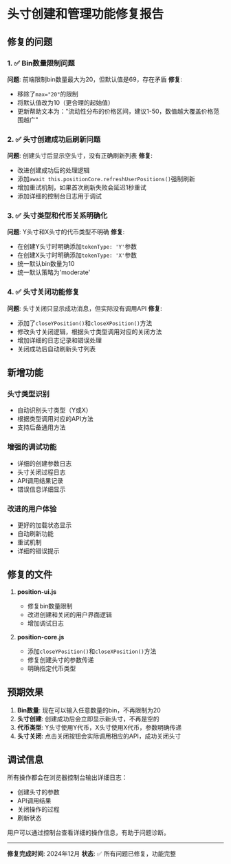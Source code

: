 # 头寸创建和管理功能修复报告

## 修复的问题

### 1. ✅ Bin数量限制问题
**问题**: 前端限制bin数量最大为20，但默认值是69，存在矛盾
**修复**: 
- 移除了`max="20"`的限制
- 将默认值改为10（更合理的起始值）
- 更新帮助文本为："流动性分布的价格区间，建议1-50，数值越大覆盖价格范围越广"

### 2. ✅ 头寸创建成功后刷新问题
**问题**: 创建头寸后显示空头寸，没有正确刷新列表
**修复**:
- 改进创建成功后的处理逻辑
- 添加`await this.positionCore.refreshUserPositions()`强制刷新
- 增加重试机制，如果首次刷新失败会延迟1秒重试
- 添加详细的控制台日志用于调试

### 3. ✅ 头寸类型和代币关系明确化
**问题**: Y头寸和X头寸的代币类型不明确
**修复**:
- 在创建Y头寸时明确添加`tokenType: 'Y'`参数
- 在创建X头寸时明确添加`tokenType: 'X'`参数
- 统一默认bin数量为10
- 统一默认策略为'moderate'

### 4. ✅ 头寸关闭功能修复
**问题**: 头寸关闭只显示成功消息，但实际没有调用API
**修复**:
- 添加了`closeYPosition()`和`closeXPosition()`方法
- 修改头寸关闭逻辑，根据头寸类型调用对应的关闭方法
- 增加详细的日志记录和错误处理
- 关闭成功后自动刷新头寸列表

## 新增功能

### 头寸类型识别
- 自动识别头寸类型（Y或X）
- 根据类型调用对应的API方法
- 支持后备通用方法

### 增强的调试功能
- 详细的创建参数日志
- 头寸关闭过程日志
- API调用结果记录
- 错误信息详细显示

### 改进的用户体验
- 更好的加载状态显示
- 自动刷新功能
- 重试机制
- 详细的错误提示

## 修复的文件

1. **position-ui.js**
   - 修复bin数量限制
   - 改进创建和关闭的用户界面逻辑
   - 增加调试日志

2. **position-core.js**
   - 添加`closeYPosition()`和`closeXPosition()`方法
   - 修复创建头寸的参数传递
   - 明确指定代币类型

## 预期效果

1. **Bin数量**: 现在可以输入任意数量的bin，不再限制为20
2. **头寸创建**: 创建成功后会立即显示新头寸，不再是空的
3. **代币类型**: Y头寸使用Y代币，X头寸使用X代币，参数明确传递
4. **头寸关闭**: 点击关闭按钮会实际调用相应的API，成功关闭头寸

## 调试信息

所有操作都会在浏览器控制台输出详细日志：
- 创建头寸的参数
- API调用结果  
- 关闭操作的过程
- 刷新状态

用户可以通过控制台查看详细的操作信息，有助于问题诊断。

---

**修复完成时间**: 2024年12月
**状态**: ✅ 所有问题已修复，功能完整 